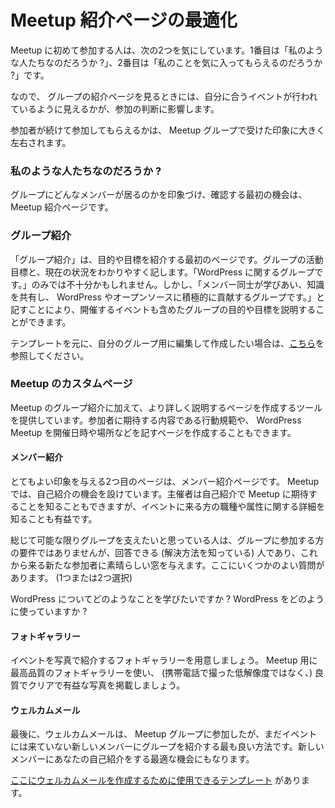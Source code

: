 <!--
# Optimizing Your Meetup Page
-->
# Meetup 紹介ページの最適化

<!--
There are two universal questions people ask themselves when deciding whether to join your meetup. The first is “ARE they Like me?” The second question is “WILL they like me?”
-->
Meetup に初めて参加する人は、次の2つを気にしています。1番目は「私のような人たちなのだろうか ?」、2番目は「私のことを気に入ってもらえるのだろうか ?」です。

<!--
So when someone is looking at a Meetup page, their choice to attend an event will be influenced by whether what they see about your group seems as if it will fit them.
-->
なので、 グループの紹介ページを見るときには、自分に合うイベントが行われているように見えるかが、参加の判断に影響します。

<!--
Whether they continue to attend will depend a lot on how they are received when they come to your group.
-->
参加者が続けて参加してもらえるかは、 Meetup グループで受けた印象に大きく左右されます。

<!--
### Are they like Me?
-->
### 私のような人たちなのだろうか ?

<!--
The first opportunity we have to make an impression and demonstrate what the group members are like starts with your Meetup page.
-->
グループにどんなメンバーが居るのかを印象づけ、確認する最初の機会は、 Meetup 紹介ページです。

<!--
### About Pages
-->
### グループ紹介

<!--
Your About Page is where you have the first opportunity to introduce your purpose or goal. This is where you put your mission statement and where you should be very clear about what you are about. It may not just be enough to say “we are a group about WordPress.” If however, you say “we are WordPress users who teach and learn from each other, who enjoy sharing knowledge, and who are passionate about encouraging others into WordPress and Open Source’” you are introducing both the mission to advance WordPress and the inclusive nature of the event.
-->
「グループ紹介」は、目的や目標を紹介する最初のページです。グループの活動目標と、現在の状況をわかりやすく記します。「WordPress に関するグループです。」のみでは不十分かもしれません。しかし、「メンバー同士が学びあい、知識を共有し、 WordPress やオープンソースに積極的に貢献するグループです。」と記すことにより、開催するイベントも含めたグループの目的や目標を説明することができます。

<!--
If you are interested in a template for that page that you can edit and adjust for your own group, you can [find that here](https://make.wordpress.org/community/handbook/meetup-organizer/resources/about-page/).
-->
テンプレートを元に、自分のグループ用に編集して作成したい場合は、[こちら](https://make.wordpress.org/community/handbook/meetup-organizer/resources/about-page/)を参照してください。

<!--
### Custom pages on Meetup
-->
### Meetup のカスタムページ

<!--
In addition to the main about section on Meetup, you have tools available to create custom pages that provide more detailed information about your group. This is also where you are able to create a page for your code of conduct that gives people clear information about what you expect of group members and the kind of environment WordPress Meetups are expected to provide.
-->
Meetup のグループ紹介に加えて、より詳しく説明するページを作成するツールを提供しています。参加者に期待する内容である行動規範や、 WordPress Meetup を開催日時や場所などを記すページを作成することもできます。

<!--
#### Member Profiles
-->
#### メンバー紹介

<!--
The second area you have available to make great impressions is your member profile pages. On Meetup, you have an opportunity to ask people questions about themselves. While we often use those questions as organizers to help inform us as to what people want from the Meetup, they are also valuable for people to obtain more information about the kind of people they will meet when they come to your event.
-->
とてもよい印象を与える2つ目のページは、メンバー紹介ページです。 Meetup では、自己紹介の機会を設けています。主催者は自己紹介で Meetup に期待することを知ることもできますが、イベントに来る方の職種や属性に関する詳細を知ることも有益です。

<!--
In wanting to stay as inclusive as possible, these are not a requirement for people joining the group, but for those who do answer (and we have found that most do), they give a great window to outsiders looking to come in. Here are some good questions. (Choose one or two)
-->
総じて可能な限りグループを支えたいと思っている人は、グループに参加する方の要件ではありませんが、回答できる (解決方法を知っている) 人であり、これから来る新たな参加者に素晴らしい窓を与えます。ここにいくつかのよい質問があります。 (1つまたは2つ選択)

<!--
What would you like to learn about WordPress?
How are you already using WordPress?
-->
WordPress についてどのようなことを学びたいですか ?
WordPress をどのように使っていますか ?

<!--
#### Photo Gallery
-->
#### フォトギャラリー

<!--
Have a photo gallery that helps showcase your events. Use your top level Meetup gallery to showcase good quality, clear, and informative welcoming photos of your group (not grainy low quality phone photos).
-->
イベントを写真で紹介するフォトギャラリーを用意しましょう。 Meetup 用に最高品質のフォトギャラリーを使い、 (携帯電話で撮った低解像度ではなく、) 良質でクリアで有益な写真を掲載しましょう。

<!--
#### Welcome Email
-->
#### ウェルカムメール

<!--
Finally, the welcome email is a great way of introducing your group to new members when they have taken the plunge and actually joined but have not yet attended an event. It is an excellent opportunity to introduce yourselves a bit more personally to new members.
-->
最後に、ウェルカムメールは、 Meetup グループに参加したが、まだイベントには来ていない新しいメンバーにグループを紹介する最も良い方法です。新しいメンバーにあなたの自己紹介をする最適な機会にもなります。

<!--
[Here is a template you can use](https://make.wordpress.org/community/handbook/meetup-organizer/resources/welcome-email/) to craft your own welcome email.
-->
[ここにウェルカムメールを作成するために使用できるテンプレート](https://make.wordpress.org/community/handbook/meetup-organizer/resources/welcome-email/) があります。

<!--
*   [To-do](# "To-do")
-->
